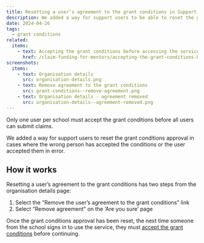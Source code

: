 ```yaml
---
title: Resetting a user’s agreement to the grant conditions in Support
description: We added a way for support users to be able to reset the grant conditions approval
date: 2024-04-26
tags:
  - grant conditions
related:
  items:
    - text: Accepting the grant conditions before accessing the service
      href: /claim-funding-for-mentors/accepting-the-grant-conditions-before-accessing-the-service/
screenshots:
  items:
    - text: Organisation details
      src: organisation-details.png
    - text: Remove agreement to the grant conditions
      src: grant-conditions--remove-agreement.png
    - text: Organisation details - agreement removed
      src: organisation-details--agreement-removed.png
---
```


Only one user per school must accept the grant conditions before all users can submit claims.

We added a way for support users to reset the grant conditions approval in cases where the wrong person has accepted the conditions or the user accepted them in error.

## How it works

Resetting a user’s agreement to the grant conditions has two steps from the organisation details page:

1. Select the “Remove the user’s agreement to the grant conditions” link
2. Select “Remove agreement” on the ‘Are you sure’ page

Once the grant conditions approval has been reset, the next time someone from the school signs in to use the service, they must [accept the grant conditions](/claim-funding-for-mentors/accepting-the-grant-conditions-before-accessing-the-service/) before continuing.
